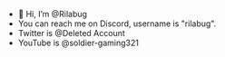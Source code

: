 - 👋 Hi, I’m @Rilabug
- You can reach me on Discord, username is "rilabug".
- Twitter is @Deleted Account
- YouTube is @soldier-gaming321
